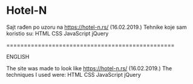 # Hotel-N
Sajt rađen po uzoru na https://hotel-n.rs/ (16.02.2019.) 
Tehnike koje sam koristio su: 
HTML 
CSS 
JavaScript 
jQuery

================================================

ENGLISH

The site was made to look like https://hotel-n.rs/ (16.02.2019.) 
The techniques I used were: 
HTML 
CSS 
JavaScript 
jQuery 
